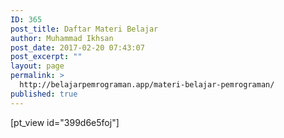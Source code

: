 ```yaml
---
ID: 365
post_title: Daftar Materi Belajar
author: Muhammad Ikhsan
post_date: 2017-02-20 07:43:07
post_excerpt: ""
layout: page
permalink: >
  http://belajarpemrograman.app/materi-belajar-pemrograman/
published: true
---
```

[pt_view id="399d6e5foj"]
